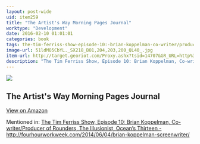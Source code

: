 ```yaml
---
layout: post-wide
uid: item259
title: "The Artist's Way Morning Pages Journal"
worktype: "Development"
date: 2016-02-10 01:01:01
categories: book
tags: the-tim-ferriss-show-episode-10:-brian-koppelman-co-writer/producer-of-rounders-the-illusionist-ocean’s-thirteen--http://fourhourworkweek.com/2014/06/04/brian-koppelman-screenwriter/
image-url: 51ldMO5CbYL._SX218_BO1,204,203,200_QL40_.jpg
item-url: http://target.georiot.com/Proxy.ashx?tsid=14707&GR_URL=http%3A%2F%2Fwww.amazon.com%2FArtists-Way-Morning-Pages-Journal%2Fdp%2F0874778867
description: "The Tim Ferriss Show, Episode 10: Brian Koppelman, Co-writer/Producer of Rounders, The Illusionist, Ocean’s Thirteen - http://fourhourworkweek.com/2014/06/04/brian-koppelman-screenwriter/"
---
```

<a href="http://target.georiot.com/Proxy.ashx?tsid=14707&GR_URL=http%3A%2F%2Fwww.amazon.com%2FArtists-Way-Morning-Pages-Journal%2Fdp%2F0874778867" target="blank"><img src="../../../../img/thumbs/51ldMO5CbYL._SX218_BO1,204,203,200_QL40_.jpg" class="prod-img"></a>
<h2>The Artist's Way Morning Pages Journal</h2>
<p><a class="btn btn-primary" href="http://target.georiot.com/Proxy.ashx?tsid=14707&GR_URL=http%3A%2F%2Fwww.amazon.com%2FArtists-Way-Morning-Pages-Journal%2Fdp%2F0874778867" target="blank">View on Amazon</a><p>
<p>Mentioned in: <a href="http://fourhourworkweek.com/2014/06/04/brian-koppelman-screenwriter/" target="blank">The Tim Ferriss Show, Episode 10: Brian Koppelman, Co-writer/Producer of Rounders, The Illusionist, Ocean’s Thirteen - http://fourhourworkweek.com/2014/06/04/brian-koppelman-screenwriter/</a></p>
